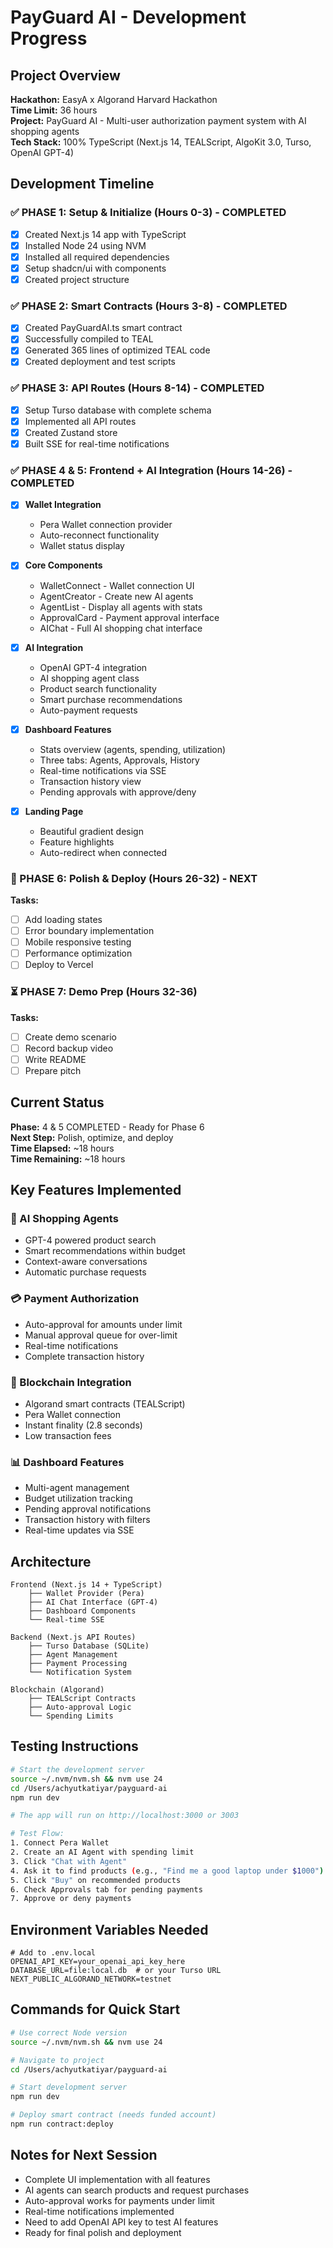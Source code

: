 # PayGuard AI - Development Progress

## Project Overview
**Hackathon:** EasyA x Algorand Harvard Hackathon  
**Time Limit:** 36 hours  
**Project:** PayGuard AI - Multi-user authorization payment system with AI shopping agents  
**Tech Stack:** 100% TypeScript (Next.js 14, TEALScript, AlgoKit 3.0, Turso, OpenAI GPT-4)

## Development Timeline

### ✅ PHASE 1: Setup & Initialize (Hours 0-3) - COMPLETED
- [x] Created Next.js 14 app with TypeScript
- [x] Installed Node 24 using NVM
- [x] Installed all required dependencies
- [x] Setup shadcn/ui with components
- [x] Created project structure

### ✅ PHASE 2: Smart Contracts (Hours 3-8) - COMPLETED
- [x] Created PayGuardAI.ts smart contract
- [x] Successfully compiled to TEAL
- [x] Generated 365 lines of optimized TEAL code
- [x] Created deployment and test scripts

### ✅ PHASE 3: API Routes (Hours 8-14) - COMPLETED
- [x] Setup Turso database with complete schema
- [x] Implemented all API routes
- [x] Created Zustand store
- [x] Built SSE for real-time notifications

### ✅ PHASE 4 & 5: Frontend + AI Integration (Hours 14-26) - COMPLETED
- [x] **Wallet Integration**
  - Pera Wallet connection provider
  - Auto-reconnect functionality
  - Wallet status display

- [x] **Core Components**
  - WalletConnect - Wallet connection UI
  - AgentCreator - Create new AI agents
  - AgentList - Display all agents with stats
  - ApprovalCard - Payment approval interface
  - AIChat - Full AI shopping chat interface

- [x] **AI Integration**
  - OpenAI GPT-4 integration
  - AI shopping agent class
  - Product search functionality
  - Smart purchase recommendations
  - Auto-payment requests

- [x] **Dashboard Features**
  - Stats overview (agents, spending, utilization)
  - Three tabs: Agents, Approvals, History
  - Real-time notifications via SSE
  - Transaction history view
  - Pending approvals with approve/deny

- [x] **Landing Page**
  - Beautiful gradient design
  - Feature highlights
  - Auto-redirect when connected

### 🔄 PHASE 6: Polish & Deploy (Hours 26-32) - NEXT
**Tasks:**
- [ ] Add loading states
- [ ] Error boundary implementation
- [ ] Mobile responsive testing
- [ ] Performance optimization
- [ ] Deploy to Vercel

### ⏳ PHASE 7: Demo Prep (Hours 32-36)
**Tasks:**
- [ ] Create demo scenario
- [ ] Record backup video
- [ ] Write README
- [ ] Prepare pitch

## Current Status
**Phase:** 4 & 5 COMPLETED - Ready for Phase 6  
**Next Step:** Polish, optimize, and deploy  
**Time Elapsed:** ~18 hours  
**Time Remaining:** ~18 hours

## Key Features Implemented

### 🤖 AI Shopping Agents
- GPT-4 powered product search
- Smart recommendations within budget
- Context-aware conversations
- Automatic purchase requests

### 💳 Payment Authorization
- Auto-approval for amounts under limit
- Manual approval queue for over-limit
- Real-time notifications
- Complete transaction history

### 🔐 Blockchain Integration
- Algorand smart contracts (TEALScript)
- Pera Wallet connection
- Instant finality (2.8 seconds)
- Low transaction fees

### 📊 Dashboard Features
- Multi-agent management
- Budget utilization tracking
- Pending approval notifications
- Transaction history with filters
- Real-time updates via SSE

## Architecture

```
Frontend (Next.js 14 + TypeScript)
    ├── Wallet Provider (Pera)
    ├── AI Chat Interface (GPT-4)
    ├── Dashboard Components
    └── Real-time SSE

Backend (Next.js API Routes)
    ├── Turso Database (SQLite)
    ├── Agent Management
    ├── Payment Processing
    └── Notification System

Blockchain (Algorand)
    ├── TEALScript Contracts
    ├── Auto-approval Logic
    └── Spending Limits
```

## Testing Instructions

```bash
# Start the development server
source ~/.nvm/nvm.sh && nvm use 24
cd /Users/achyutkatiyar/payguard-ai
npm run dev

# The app will run on http://localhost:3000 or 3003

# Test Flow:
1. Connect Pera Wallet
2. Create an AI Agent with spending limit
3. Click "Chat with Agent"
4. Ask it to find products (e.g., "Find me a good laptop under $1000")
5. Click "Buy" on recommended products
6. Check Approvals tab for pending payments
7. Approve or deny payments
```

## Environment Variables Needed

```env
# Add to .env.local
OPENAI_API_KEY=your_openai_api_key_here
DATABASE_URL=file:local.db  # or your Turso URL
NEXT_PUBLIC_ALGORAND_NETWORK=testnet
```

## Commands for Quick Start
```bash
# Use correct Node version
source ~/.nvm/nvm.sh && nvm use 24

# Navigate to project
cd /Users/achyutkatiyar/payguard-ai

# Start development server
npm run dev

# Deploy smart contract (needs funded account)
npm run contract:deploy
```

## Notes for Next Session
- Complete UI implementation with all features
- AI agents can search products and request purchases
- Auto-approval works for payments under limit
- Real-time notifications implemented
- Need to add OpenAI API key to test AI features
- Ready for final polish and deployment